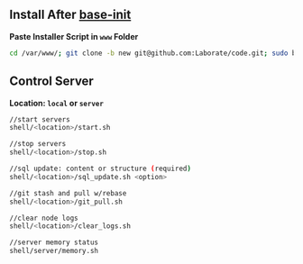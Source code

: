 Install After [base-init](https://github.com/Laborate/base-init)
------------------------------------------
**Paste Installer Script in ```www``` Folder**
```bash
cd /var/www/; git clone -b new git@github.com:Laborate/code.git; sudo bash code/init/init.sh;
```

Control Server
--------------
**Location: ```local``` or ```server```**
```bash
//start servers
shell/<location>/start.sh

//stop servers
shell/<location>/stop.sh

//sql update: content or structure (required)
shell/<location>/sql_update.sh <option>

//git stash and pull w/rebase
shell/<location>/git_pull.sh

//clear node logs
shell/<location>/clear_logs.sh

//server memory status
shell/server/memory.sh
```
